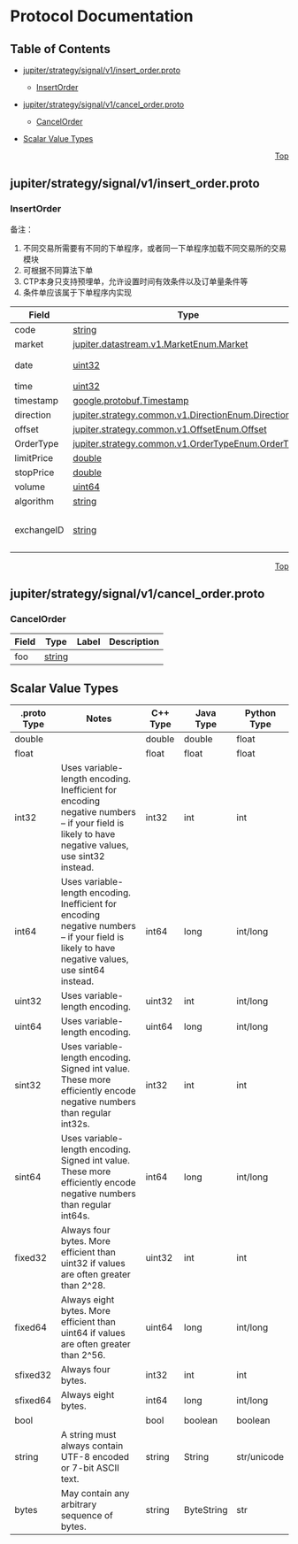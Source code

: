 # Protocol Documentation
<a name="top"></a>

## Table of Contents

- [jupiter/strategy/signal/v1/insert_order.proto](#jupiter/strategy/signal/v1/insert_order.proto)
    - [InsertOrder](#jupiter.strategy.signal.v1.InsertOrder)
  
  
  
  

- [jupiter/strategy/signal/v1/cancel_order.proto](#jupiter/strategy/signal/v1/cancel_order.proto)
    - [CancelOrder](#jupiter.strategy.signal.v1.CancelOrder)
  
  
  
  

- [Scalar Value Types](#scalar-value-types)



<a name="jupiter/strategy/signal/v1/insert_order.proto"></a>
<p align="right"><a href="#top">Top</a></p>

## jupiter/strategy/signal/v1/insert_order.proto



<a name="jupiter.strategy.signal.v1.InsertOrder"></a>

### InsertOrder
备注：
1. 不同交易所需要有不同的下单程序，或者同一下单程序加载不同交易所的交易模块
2. 可根据不同算法下单
3. CTP本身只支持预埋单，允许设置时间有效条件以及订单量条件等
4. 条件单应该属于下单程序内实现


| Field | Type | Label | Description |
| ----- | ---- | ----- | ----------- |
| code | [string](#string) |  |  |
| market | [jupiter.datastream.v1.MarketEnum.Market](#jupiter.datastream.v1.MarketEnum.Market) |  |  |
| date | [uint32](#uint32) |  | 自然日 yyyyMMdd |
| time | [uint32](#uint32) |  | HHmmssSSS |
| timestamp | [google.protobuf.Timestamp](#google.protobuf.Timestamp) |  |  |
| direction | [jupiter.strategy.common.v1.DirectionEnum.Direction](#jupiter.strategy.common.v1.DirectionEnum.Direction) |  |  |
| offset | [jupiter.strategy.common.v1.OffsetEnum.Offset](#jupiter.strategy.common.v1.OffsetEnum.Offset) |  |  |
| OrderType | [jupiter.strategy.common.v1.OrderTypeEnum.OrderType](#jupiter.strategy.common.v1.OrderTypeEnum.OrderType) |  |  |
| limitPrice | [double](#double) |  |  |
| stopPrice | [double](#double) |  |  |
| volume | [uint64](#uint64) |  |  |
| algorithm | [string](#string) |  |  |
| exchangeID | [string](#string) |  | 和Market可以是否可以为同一字段？ |





 

 

 

 



<a name="jupiter/strategy/signal/v1/cancel_order.proto"></a>
<p align="right"><a href="#top">Top</a></p>

## jupiter/strategy/signal/v1/cancel_order.proto



<a name="jupiter.strategy.signal.v1.CancelOrder"></a>

### CancelOrder



| Field | Type | Label | Description |
| ----- | ---- | ----- | ----------- |
| foo | [string](#string) |  |  |





 

 

 

 



## Scalar Value Types

| .proto Type | Notes | C++ Type | Java Type | Python Type |
| ----------- | ----- | -------- | --------- | ----------- |
| <a name="double" /> double |  | double | double | float |
| <a name="float" /> float |  | float | float | float |
| <a name="int32" /> int32 | Uses variable-length encoding. Inefficient for encoding negative numbers – if your field is likely to have negative values, use sint32 instead. | int32 | int | int |
| <a name="int64" /> int64 | Uses variable-length encoding. Inefficient for encoding negative numbers – if your field is likely to have negative values, use sint64 instead. | int64 | long | int/long |
| <a name="uint32" /> uint32 | Uses variable-length encoding. | uint32 | int | int/long |
| <a name="uint64" /> uint64 | Uses variable-length encoding. | uint64 | long | int/long |
| <a name="sint32" /> sint32 | Uses variable-length encoding. Signed int value. These more efficiently encode negative numbers than regular int32s. | int32 | int | int |
| <a name="sint64" /> sint64 | Uses variable-length encoding. Signed int value. These more efficiently encode negative numbers than regular int64s. | int64 | long | int/long |
| <a name="fixed32" /> fixed32 | Always four bytes. More efficient than uint32 if values are often greater than 2^28. | uint32 | int | int |
| <a name="fixed64" /> fixed64 | Always eight bytes. More efficient than uint64 if values are often greater than 2^56. | uint64 | long | int/long |
| <a name="sfixed32" /> sfixed32 | Always four bytes. | int32 | int | int |
| <a name="sfixed64" /> sfixed64 | Always eight bytes. | int64 | long | int/long |
| <a name="bool" /> bool |  | bool | boolean | boolean |
| <a name="string" /> string | A string must always contain UTF-8 encoded or 7-bit ASCII text. | string | String | str/unicode |
| <a name="bytes" /> bytes | May contain any arbitrary sequence of bytes. | string | ByteString | str |

